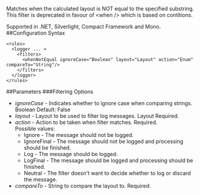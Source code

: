 Matches when the calculated layout is NOT equal to the specified substring. This filter is deprecated in favour of \<when /> which is based on contitions. 

Supported in .NET, Silverlight, Compact Framework and Mono.
##Configuration Syntax
```
<rules>
  <logger ... >
    <filters>
      <whenNotEqual ignoreCase="Boolean" layout="Layout" action="Enum" compareTo="String"/>
    </filters>
  </logger>
</rules>
```
##Parameters
###Filtering Options
* _ignoreCase_ - Indicates whether to ignore case when comparing strings. Boolean Default: False
* _layout_ - Layout to be used to filter log messages. Layout Required.
* _action_ - Action to be taken when filter matches. Required.  
Possible values:
  * Ignore - The message should not be logged.
  * IgnoreFinal - The message should not be logged and processing should be finished.
  * Log - The message should be logged.
  * LogFinal - The message should be logged and processing should be finished.
  * Neutral - The filter doesn't want to decide whether to log or discard the message.
* _compareTo_ - String to compare the layout to. Required.